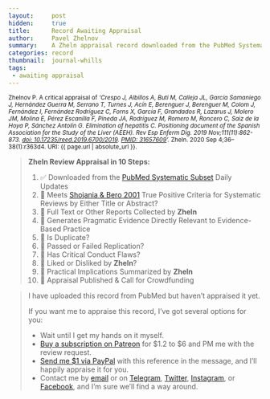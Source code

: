 ```yaml
---
layout:     post
hidden:     true
title:      Record Awaiting Appraisal
author:     Pavel Zhelnov
summary:    A Zheln appraisal record downloaded from the PubMed Systematic Subset daily updates.
categories: record
thumbnail:  journal-whills
tags:
 - awaiting appraisal
---
```


<small>Zhelnov P. A critical appraisal of _‘Crespo J, Albillos A, Buti M, Calleja JL, García Samaniego J, Hernández Guerra M, Serrano T, Turnes J, Acín E, Berenguer J, Berenguer M, Colom J, Fernández I, Fernández Rodríguez C, Forns X, García F, Grandados R, Lazarus J, Molero JM, Molina E, Pérez Escanilla F, Pineda JA, Rodríguez M, Romero M, Roncero C, Saiz de la Hoya P, Sánchez Antolín G. Elimination of hepatitis C. Positioning document of the Spanish Association for the Study of the Liver (AEEH). Rev Esp Enferm Dig. 2019 Nov;111(11):862-873. [doi: 10.17235/reed.2019.6700/2019](https://doi.org/10.17235/reed.2019.6700/2019). [PMID: 31657609](https://pubmed.gov/31657609)’._ Zheln. 2020 Sep 4;36–38(1):r363d4. URI: {{ page.url | absolute_url }}.</small>

> **Zheln Review Appraisal in 10 Steps:**
>
> 1. ✅ Downloaded from the [PubMed Systematic Subset](https://p1m.org/ssb) Daily Updates
> 2. 🔄 Meets [Shojania & Bero 2001](https://www.researchgate.net/publication/11820967_Taking_Advantage_of_the_Explosion_of_Systematic_Reviews_An_Efficient_MEDLINE_Search_Strategy) True Positive Criteria for Systematic Reviews by Either Title or Abstract?
> 3. 🔄 Full Text or Other Reports Collected by **Zheln**
> 4. 🔄 Generates Pragmatic Evidence Directly Relevant to Evidence-Based Practice
> 5. 🔄 Is Duplicate?
> 6. 🔄 Passed or Failed Replication?
> 7. 🔄 Has Critical Conduct Flaws?
> 8. 🔄 Liked or Disliked by **Zheln**?
> 9. 🔄 Practical Implications Summarized by **Zheln**
> 10. 🔄 Appraisal Published & Call for Crowdfunding

> I have uploaded this record from PubMed but haven’t appraised it yet.
>
> If you want me to appraise this record, I’ve got several options for you:
> * Wait until I get my hands on it myself.
> * [Buy a subscription on Patreon](https://patreon.com/zheln) for $1.2 to $6 and PM me with the review request.
> * [Send me $1 via PayPal](https://paypal.me/pjelnov) with this reference in the message, and I’ll happily appraise it for you.
> * Contact me by [email](mailto:pavel@zheln.com) or on [Telegram](https://t.me/drzhelnov), [Twitter](https://twitter.com/drzhelnov), [Instagram](https://instagram.com/igzheln), or [Facebook](https://facebook.com/drzhelnov), and I’m sure we’ll find a way around.
